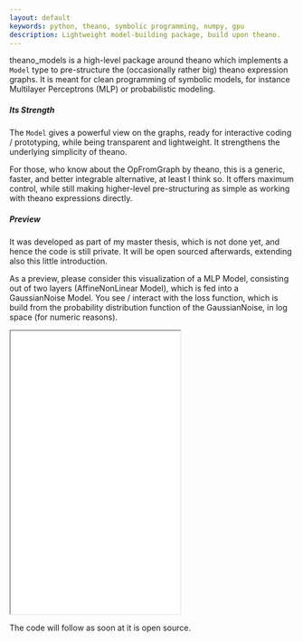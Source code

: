 ```yaml
---
layout: default
keywords: python, theano, symbolic programming, numpy, gpu
description: Lightweight model-building package, build upon theano.
---
```


theano_models is a high-level package around theano which implements a ``Model``
type to pre-structure the (occasionally rather big) theano expression graphs.
It is meant for clean programming of symbolic models, for instance Multilayer
Perceptrons (MLP) or probabilistic modeling.

##### Its Strength
The ``Model`` gives a powerful view on the graphs,
ready for interactive coding / prototyping, while being transparent and
lightweight. It strengthens the underlying simplicity of theano.

For those, who know about the OpFromGraph by theano, this is a generic, faster,
and better integrable alternative, at least I think so.
It offers maximum control, while still making
higher-level pre-structuring as simple as working with theano expressions
directly.


##### Preview

It was developed as part of my master thesis, which is not done yet, and hence
the code is still private. It will be open sourced afterwards, extending also
this little introduction.

As a preview, please consider this visualization of a MLP Model,
consisting out of two layers (AffineNonLinear Model),
which is fed into a GaussianNoise Model. You see / interact with the loss function,
which is build from the probability distribution function of the GaussianNoise,
in log space (for numeric reasons).

<iframe src="{{ "/examples/tmp/loss.html" | prepend: site.baseurl }}" height="500">
  - sorry iframe does not work -
</iframe>

The code will follow as soon at it is open source.
